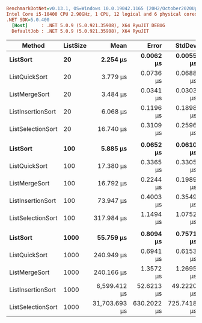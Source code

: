 ```ini

BenchmarkDotNet=v0.13.1, OS=Windows 10.0.19042.1165 (20H2/October2020Update)
Intel Core i5-10400 CPU 2.90GHz, 1 CPU, 12 logical and 6 physical cores
.NET SDK=5.0.400
  [Host]     : .NET 5.0.9 (5.0.921.35908), X64 RyuJIT DEBUG
  DefaultJob : .NET 5.0.9 (5.0.921.35908), X64 RyuJIT


```

| Method            | ListSize |          Mean |         Error |        StdDev |    Ratio |  RatioSD |       Gen 0 |      Gen 1 |  Allocated |
| ----------------- | -------- | ------------: | ------------: | ------------: | -------: | -------: | ----------: | ---------: | ---------: |
| **ListSort**      | **20**   |  **2.254 μs** | **0.0062 μs** | **0.0055 μs** | **1.00** | **0.00** |  **0.2670** |      **-** |   **2 KB** |
| ListQuickSort     | 20       |      3.779 μs |     0.0736 μs |     0.0688 μs |     1.68 |     0.03 |      1.3351 |     0.0038 |       8 KB |
| ListMergeSort     | 20       |      3.484 μs |     0.0341 μs |     0.0303 μs |     1.55 |     0.01 |      0.7744 |     0.0038 |       5 KB |
| ListInsertionSort | 20       |      6.068 μs |     0.1196 μs |     0.1898 μs |     2.66 |     0.07 |      3.2043 |     0.0153 |      20 KB |
| ListSelectionSort | 20       |     16.740 μs |     0.3109 μs |     0.2596 μs |     7.42 |     0.12 |      7.5378 |     0.0305 |      46 KB |
|                   |          |               |               |               |          |          |             |            |            |
| **ListSort**      | **100**  |  **5.885 μs** | **0.0652 μs** | **0.0610 μs** | **1.00** | **0.00** |  **1.1368** | **0.0229** |   **7 KB** |
| ListQuickSort     | 100      |     17.380 μs |     0.3365 μs |     0.3305 μs |     2.96 |     0.06 |     10.1929 |     0.2136 |      63 KB |
| ListMergeSort     | 100      |     16.792 μs |     0.2244 μs |     0.1989 μs |     2.85 |     0.04 |      5.4321 |     0.1221 |      33 KB |
| ListInsertionSort | 100      |     73.947 μs |     0.4003 μs |     0.3549 μs |    12.56 |     0.14 |     66.8945 |     1.9531 |     410 KB |
| ListSelectionSort | 100      |    317.984 μs |     1.1494 μs |     1.0752 μs |    54.04 |     0.62 |    175.2930 |     5.3711 |   1,074 KB |
|                   |          |               |               |               |          |          |             |            |            |
| **ListSort**      | **1000** | **55.759 μs** | **0.8094 μs** | **0.7571 μs** | **1.00** | **0.00** | **10.8643** | **1.7700** |  **67 KB** |
| ListQuickSort     | 1000     |    240.949 μs |     0.6941 μs |     0.6153 μs |     4.32 |     0.06 |    159.1797 |    27.0996 |     975 KB |
| ListMergeSort     | 1000     |    240.166 μs |     1.3572 μs |     1.2695 μs |     4.31 |     0.06 |     79.5898 |    15.3809 |     489 KB |
| ListInsertionSort | 1000     |  6,599.412 μs |    52.6213 μs |    49.2220 μs |   118.38 |     2.18 |   6406.2500 |   882.8125 |  39,272 KB |
| ListSelectionSort | 1000     | 31,703.693 μs |   630.2022 μs |   725.7418 μs |   566.85 |    16.01 |  17218.7500 |  2281.2500 | 105,660 KB |
